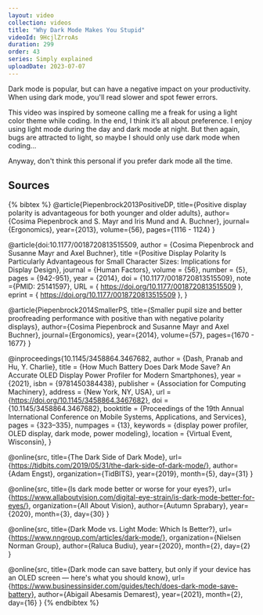 ```yaml
---
layout: video
collection: videos
title: "Why Dark Mode Makes You Stupid"
videoId: 9HcjlZrroAs
duration: 299
order: 43
series: Simply explained
uploadDate: 2023-07-07
---
```


Dark mode is popular, but can have a negative impact on your productivity. When using dark mode, you'll read slower and spot fewer errors.

<!--more-->

This video was inspired by someone calling me a freak for using a light color theme while coding. In the end, I think it’s all about preference. I enjoy using light mode during the day and dark mode at night. But then again, bugs are attracted to light, so maybe I should only use dark mode when coding...

Anyway, don't think this personal if you prefer dark mode all the time.

## Sources

{% bibtex %}
@article{Piepenbrock2013PositiveDP,
  title={Positive display polarity is advantageous for both younger and older adults},
  author={Cosima Piepenbrock and S. Mayr and Iris Mund and A. Buchner},
  journal={Ergonomics},
  year={2013},
  volume={56},
  pages={1116 - 1124}
}

@article{doi:10.1177/0018720813515509,
	author = {Cosima Piepenbrock and Susanne Mayr and Axel Buchner},
	title ={Positive Display Polarity Is Particularly Advantageous for Small Character Sizes: Implications for Display Design},
	journal = {Human Factors},
	volume = {56},
	number = {5},
	pages = {942-951},
	year = {2014},
	doi = {10.1177/0018720813515509},
  note ={PMID: 25141597},
	URL = { https://doi.org/10.1177/0018720813515509 },
	eprint = { https://doi.org/10.1177/0018720813515509 },
}

@article{Piepenbrock2014SmallerPS,
  title={Smaller pupil size and better proofreading performance with positive than with negative polarity displays},
  author={Cosima Piepenbrock and Susanne Mayr and Axel Buchner},
  journal={Ergonomics},
  year={2014},
  volume={57},
  pages={1670 - 1677}
}

@inproceedings{10.1145/3458864.3467682,
author = {Dash, Pranab and Hu, Y. Charlie},
title = {How Much Battery Does Dark Mode Save? An Accurate OLED Display Power Profiler for Modern Smartphones},
year = {2021},
isbn = {9781450384438},
publisher = {Association for Computing Machinery},
address = {New York, NY, USA},
url = {https://doi.org/10.1145/3458864.3467682},
doi = {10.1145/3458864.3467682},
booktitle = {Proceedings of the 19th Annual International Conference on Mobile Systems, Applications, and Services},
pages = {323–335},
numpages = {13},
keywords = {display power profiler, OLED display, dark mode, power modeling},
location = {Virtual Event, Wisconsin},
}

@online{src,
    title={The Dark Side of Dark Mode},
    url={https://tidbits.com/2019/05/31/the-dark-side-of-dark-mode/},
    author={Adam Engst},
    organization={TidBITS},
    year={2019},
    month={5},
    day={31}
}

@online{src,
    title={Is dark mode better or worse for your eyes?},
    url={https://www.allaboutvision.com/digital-eye-strain/is-dark-mode-better-for-eyes/},
    organization={All About Vision},
    author={Autumn Sprabary},
    year={2020},
    month={3},
    day={30}
}

@online{src,
    title={Dark Mode vs. Light Mode: Which Is Better?},
    url={https://www.nngroup.com/articles/dark-mode/},
    organization={Nielsen Norman Group},
    author={Raluca Budiu},
    year={2020},
    month={2},
    day={2}
}

@online{src,
    title={Dark mode can save battery, but only if your device has an OLED screen — here's what you should know},
    url={https://www.businessinsider.com/guides/tech/does-dark-mode-save-battery},
    author={Abigail Abesamis Demarest},
    year={2021},
    month={2},
    day={16}
}
{% endbibtex %}
